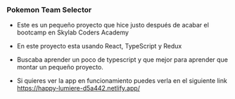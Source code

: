### Pokemon Team Selector
- Este es un pequeño proyecto que hice justo después de acabar el bootcamp en Skylab Coders Academy

- En este proyecto esta usando React, TypeScript y Redux

- Buscaba aprender un poco de typescript y que mejor para aprender que montar un pequeño proyecto.

- Si quieres ver la app en funcionamiento puedes verla en el siguiente link https://happy-lumiere-d5a442.netlify.app/ 
